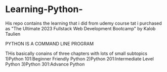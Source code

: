 # Learning-Python-
His repo contains the learning that i did from udemy course tat i purchased as "The Ultimate 2023 Fullstack Web Development Bootcamp"  by Kalob Taulien

PYTHON IS A COMMAND LINE PROGRAM


THis basically conains of three chapters with lots of small subtopics 
1)Python 101:Beginner Friendly Python
2)Python 201:Intermediate Level Python
3)Python 301:Advance Python


